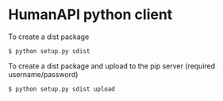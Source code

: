 HumanAPI python client
======================


To create a dist package

```
$ python setup.py sdist
```


To create a dist package and upload to the pip server (required username/password)

```
$ python setup.py sdist upload
```


